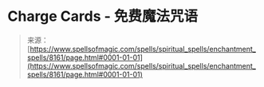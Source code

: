 <!--yml

category: 未分类

date: 2024-06-12 18:43:29

-->

# Charge Cards - 免费魔法咒语

> 来源：[https://www.spellsofmagic.com/spells/spiritual_spells/enchantment_spells/8161/page.html#0001-01-01](https://www.spellsofmagic.com/spells/spiritual_spells/enchantment_spells/8161/page.html#0001-01-01)
